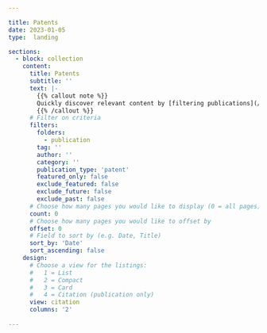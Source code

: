 ```yaml
---

title: Patents
date: 2023-01-05
type:  landing

sections:
  - block: collection
    content:
      title: Patents
      subtitle: ''
      text: |-
        {{% callout note %}}
        Quickly discover relevant content by [filtering publications](/publication/).
        {{% /callout %}}
      # Filter on criteria
      filters:
        folders:
          - publication
        tag: ''
        author: ''
        category: ''
        publication_type: 'patent'
        featured_only: false
        exclude_featured: false
        exclude_future: false
        exclude_past: false
      # Choose how many pages you would like to display (0 = all pages)
      count: 0
      # Choose how many pages you would like to offset by
      offset: 0
      # Field to sort by (e.g. Date, Title)
      sort_by: 'Date'
      sort_ascending: false
    design:
      # Choose a view for the listings:
      #   1 = List
      #   2 = Compact
      #   3 = Card
      #   4 = Citation (publication only)
      view: citation
      columns: '2'
      
---
```


